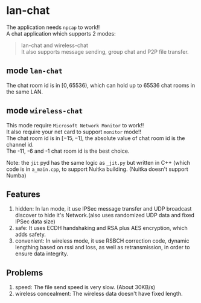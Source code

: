 # lan-chat
The application needs `npcap` to work!!  
A chat application which supports 2 modes:  
> lan-chat and wireless-chat  
It also supports message sending, group chat and P2P file transfer.
## mode `lan-chat`
The chat room id is in $[0,65536)$, which can hold up to 65536 chat rooms in the same LAN.
## mode `wireless-chat`
This mode require `Microsoft Network Monitor` to work!!  
It also require your net card to support `monitor` mode!!  
The chat room id is in $[-15,-1]$, the absolute value of chat room id is the channel id.  
The -11, -6 and -1 chat room id is the best choice.

Note: the `jit` pyd has the same logic as `_jit.py` but written in C++ (which code is in `a_main.cpp`, to support Nuitka building. (Nuitka doesn't support Numba)

## Features
 1. hidden: In lan mode, it use IPSec message transfer and UDP broadcast discover to hide it's Network.(also uses randomized UDP data and fixed IPSec data size)
 2. safe: It uses ECDH handshaking and RSA plus AES encryption, which adds safety.
 3. convenient: In wireless mode, it use RSBCH correction code, dynamic lengthing based on rssi and loss, as well as retransmission, in order to ensure data integrity.

## Problems
1. speed: The file send speed is very slow. (About 30KB/s)
2. wireless concealment: The wireless data doesn't have fixed length.
